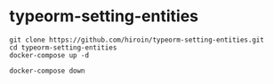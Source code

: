 # typeorm-setting-entities

```
git clone https://github.com/hiroin/typeorm-setting-entities.git
cd typeorm-setting-entities
docker-compose up -d
```
```
docker-compose down
```
